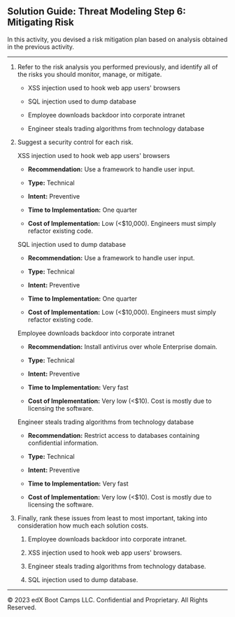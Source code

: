 ## Solution Guide: Threat Modeling Step 6: Mitigating Risk

In this activity, you devised a risk mitigation plan based on analysis obtained in the previous activity.

--- 

1. Refer to the risk analysis you performed previously, and identify all of the risks you should monitor, manage, or mitigate.
    - XSS injection used to hook web app users' browsers

    - SQL injection used to dump database

    - Employee downloads backdoor into corporate intranet

    - Engineer steals trading algorithms from technology database

2. Suggest a security control for each risk.  

    XSS injection used to hook web app users' browsers
    - **Recommendation:** Use a framework to handle user input.

    - **Type:** Technical

    - **Intent:** Preventive

    - **Time to Implementation:** One quarter

    - **Cost of Implementation:** Low (<$10,000). Engineers must simply refactor existing code.

    SQL injection used to dump database
      - **Recommendation:** Use a framework to handle user input.

      - **Type:** Technical

      - **Intent:** Preventive 

      - **Time to Implementation:** One quarter

      - **Cost of Implementation:** Low (<$10,000). Engineers must simply refactor existing code.

    Employee downloads backdoor into corporate intranet
    
    - **Recommendation:** Install antivirus over whole Enterprise domain.

    - **Type:** Technical

    - **Intent:** Preventive

    - **Time to Implementation:** Very fast

    - **Cost of Implementation:** Very low (<$10). Cost is mostly due to licensing the software.

    Engineer steals trading algorithms from technology database
    - **Recommendation:** Restrict access to databases containing confidential information.

    - **Type:** Technical

    - **Intent:** Preventive

    - **Time to Implementation:** Very fast

    - **Cost of Implementation:** Very low (<$10). Cost is mostly due to licensing the software.

3. Finally, rank these issues from least to most important, taking into consideration how much each solution costs.
    1. Employee downloads backdoor into corporate intranet.

    2. XSS injection used to hook web app users' browsers.

    3. Engineer steals trading algorithms from technology database.

    4. SQL injection used to dump database.

---

© 2023 edX Boot Camps LLC. Confidential and Proprietary. All Rights Reserved.
